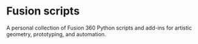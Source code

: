 # Fusion scripts

A personal collection of Fusion 360 Python scripts and add-ins for artistic geometry, prototyping, and automation.
